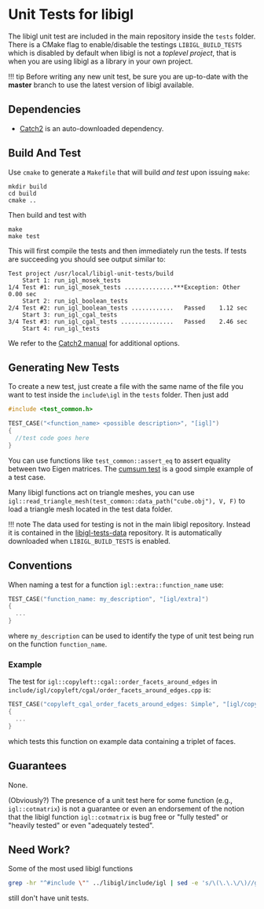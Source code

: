 # Unit Tests for libigl

The libigl unit test are included in the main repository inside the `tests` folder.
There is a CMake flag to enable/disable the testings `LIBIGL_BUILD_TESTS` which is
disabled by default when libigl is not a *toplevel project*, that is when you are using
libigl as a library in your own project.


!!! tip
    Before writing any new unit test, be sure you are up-to-date with the **master** branch to use the latest version of libigl available.


## Dependencies

- [Catch2](https://github.com/catchorg/Catch2) is an auto-downloaded dependency.


## Build And Test

Use `cmake` to generate a `Makefile` that will build _and test_ upon issuing
`make`:

```
mkdir build
cd build
cmake ..
```

Then build and test with

```
make
make test
```

This will first compile the tests and then immediately run the tests. If tests
are succeeding you should see output similar to:

```
Test project /usr/local/libigl-unit-tests/build
    Start 1: run_igl_mosek_tests
1/4 Test #1: run_igl_mosek_tests ..............***Exception: Other  0.00 sec
    Start 2: run_igl_boolean_tests
2/4 Test #2: run_igl_boolean_tests ............   Passed    1.12 sec
    Start 3: run_igl_cgal_tests
3/4 Test #3: run_igl_cgal_tests ...............   Passed    2.46 sec
    Start 4: run_igl_tests
```

We refer to the [Catch2 manual](https://github.com/catchorg/Catch2/tree/master/docs) for additional options.


## Generating New Tests

To create a new test, just create a file with the same name of the file you want to test
inside the `include\igl` in the `tests` folder. Then just add
```cpp
#include <test_common.h>

TEST_CASE("<function_name> <possible description>", "[igl]")
{
  //test code goes here
}
```

You can use functions like `test_common::assert_eq` to assert equality between two Eigen matrices.
The [cumsum test](https://github.com/libigl/libigl/blob/master/tests/include/igl/cumsum.cpp) is a good
simple example of a test case.

Many libigl functions act on triangle meshes, you can use `igl::read_triangle_mesh(test_common::data_path("cube.obj"), V, F)` to load a triangle mesh located in the test data folder.

!!! note
    The data used for testing is not in the main libigl repository. Instead it is contained in the [libigl-tests-data](https://github.com/libigl/libigl-tests-data) repository. It is automatically downloaded when `LIBIGL_BUILD_TESTS` is enabled.


## Conventions

When naming a test for a function `igl::extra::function_name` use:

```cpp
TEST_CASE("function_name: my_description", "[igl/extra]")
{
  ...
}
```

where `my_description` can be used to identify the type of unit test being run on the function `function_name`.

### Example

The test for `igl::copyleft::cgal::order_facets_around_edges` in
`include/igl/copyleft/cgal/order_facets_around_edges.cpp` is:

```cpp
TEST_CASE("copyleft_cgal_order_facets_around_edges: Simple", "[igl/copyleft/cgal]")
{
  ...
}
```

which tests this function on example data containing a triplet of faces.

## Guarantees

None.

(Obviously?) The presence of a unit test here for some function (e.g.,
`igl::cotmatrix`) is not a guarantee or even an endorsement of the notion that
the libigl function `igl::cotmatrix` is bug free or "fully tested" or "heavily
tested" or even "adequately tested".

## Need Work?

Some of the most used libigl functions

```bash
grep -hr "^#include \"" ../libigl/include/igl | sed -e 's/\(\.\.\/\)//g' | sort | uniq -c | sort
```

still don't have unit tests.
